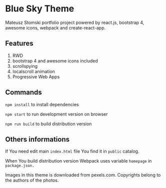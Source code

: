 # Blue Sky Theme

Mateusz Stomski portfolio project powered by react.js, bootstrap 4, awesome icons, webpack and create-react-app.

## Features

1. RWD
2. bootstrap 4 and awesome icons included
3. scrollspying
4. localscroll animation
5. Progressive Web Apps

## Commands

`npm install` to install dependencies

`npm start` to run development version on browser

`npm run build` to build distribution version

## Others informations

If You need edit main `index.html` file You find it in `public` catalog.

When You build distribution version Webpack uses variable `homepage` in `package.json.`

Images in this theme is downloaded from pexels.com. Copyrights belong to the authors of the photos.
